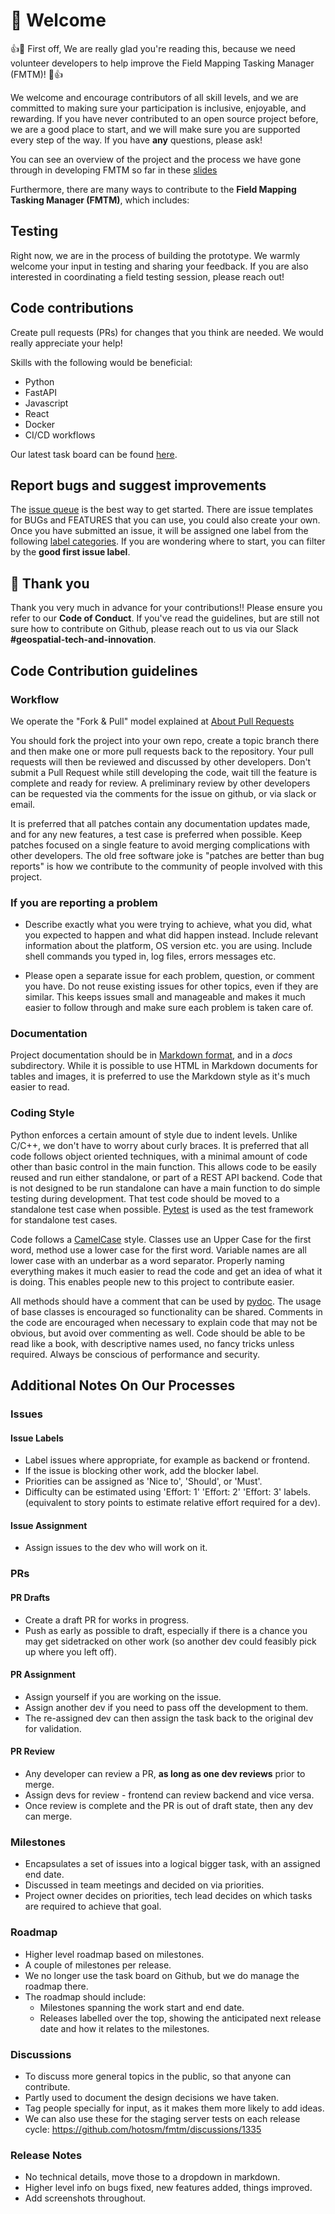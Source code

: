 # 🤗 Welcome

:+1::tada: First off, We are really glad you're reading this, because we need
volunteer developers to help improve the Field Mapping Tasking Manager (FMTM)!
:tada::+1:

We welcome and encourage contributors of all skill levels, and we are committed
to making sure your participation is inclusive, enjoyable, and rewarding. If
you have never contributed to an open source project before, we are a good
place to start, and we will make sure you are supported every step of the way.
If you have **any** questions, please ask!

You can see an overview of the project and the process we have gone through in
developing FMTM so far in these
[slides][1]

Furthermore, there are many ways to contribute to the
**Field Mapping Tasking Manager (FMTM)**, which includes:

## Testing

Right now, we are in the process of building the prototype. We warmly welcome
your input in testing and sharing your feedback. If you are also interested in
coordinating a field testing session, please reach out!

## Code contributions

Create pull requests (PRs) for changes that you think are needed. We would
really appreciate your help!

Skills with the following would be beneficial:

- Python
- FastAPI
- Javascript
- React
- Docker
- CI/CD workflows

Our latest task board can be found
[here][2].

## Report bugs and suggest improvements

The [issue queue][3] is the best way to get
started. There are issue templates for BUGs and FEATURES that you can use, you
could also create your own. Once you have submitted an issue, it will be
assigned one label from the following
[label categories][4].
If you are wondering where to start, you can filter by the
**good first issue label**.

## :handshake: Thank you

Thank you very much in advance for your contributions!! Please ensure you refer
to our **Code of Conduct**.
If you've read the guidelines, but are still not sure how to contribute on
Github, please reach out to us via our Slack **#geospatial-tech-and-innovation**.

## Code Contribution guidelines

### Workflow

We operate the "Fork & Pull" model explained at [About Pull Requests][5]

You should fork the project into your own repo, create a topic branch
there and then make one or more pull requests back to the repository.
Your pull requests will then be reviewed and discussed by other
developers. Don't submit a Pull Request while still developing the
code, wait till the feature is complete and ready for review. A
preliminary review by other developers can be requested via the
comments for the issue on github, or via slack or email.

It is preferred that all patches contain any documentation
updates made, and for any new features, a test case is preferred when
possible. Keep patches focused on a single feature to avoid merging
complications with other developers. The old free software joke is
"patches are better than bug reports" is how we contribute to the
community of people involved with this project.

### If you are reporting a problem

- Describe exactly what you were trying to achieve, what you did, what you
  expected to happen and what did happen instead. Include relevant information
  about the platform, OS version etc. you are using. Include shell commands you
  typed in, log files, errors messages etc.

- Please open a separate issue for each problem, question, or comment you have.
  Do not reuse existing issues for other topics, even if they are similar. This
  keeps issues small and manageable and makes it much easier to follow through
  and make sure each problem is taken care of.

### Documentation

Project documentation should be in [Markdown format][6], and in a _docs_
subdirectory. While it is possible to use HTML in Markdown documents
for tables and images, it is preferred to use the Markdown style as
it's much easier to read.

### Coding Style

Python enforces a certain amount of style due to indent levels. Unlike
C/C++, we don't have to worry about curly braces. It is preferred that
all code follows object oriented techniques, with a minimal amount of
code other than basic control in the main function. This allows code
to be easily reused and run either standalone, or part of a REST API
backend. Code that is not designed to be run standalone can have a
main function to do simple testing during development. That test code
should be moved to a standalone test case when possible.
[Pytest][7] is used as the test framework for
standalone test cases.

Code follows a [CamelCase][8]
style. Classes use an Upper Case for the first word, method use a
lower case for the first word. Variable names are all lower case with
an underbar as a word separator. Properly naming everything makes it
much easier to read the code and get an idea of what it is doing. This
enables people new to this project to contribute easier.

All methods should have a comment that can be used by
[pydoc][9]. The usage of
base classes is encouraged so functionality can be shared. Comments in
the code are encouraged when necessary to explain code that may not be
obvious, but avoid over commenting as well. Code should be able to be
read like a book, with descriptive names used, no fancy tricks unless
required. Always be conscious of performance and security.

## Additional Notes On Our Processes

### Issues

#### Issue Labels

- Label issues where appropriate, for example as backend or frontend.
- If the issue is blocking other work, add the blocker label.
- Priorities can be assigned as 'Nice to', 'Should', or 'Must'.
- Difficulty can be estimated using 'Effort: 1' 'Effort: 2' 'Effort: 3' labels.
(equivalent to story points to estimate relative effort required for a dev).

#### Issue Assignment

- Assign issues to the dev who will work on it.

### PRs

#### PR Drafts

- Create a draft PR for works in progress.
- Push as early as possible to draft, especially if there is a chance you may get
  sidetracked on other work (so another dev could feasibly pick up where you left
  off).

#### PR Assignment

- Assign yourself if you are working on the issue.
- Assign another dev if you need to pass off the development to them.
- The re-assigned dev can then assign the task back to the original dev for validation.

#### PR Review

- Any developer can review a PR, **as long as one dev reviews** prior to merge.
- Assign devs for review - frontend can review backend and vice versa.
- Once review is complete and the PR is out of draft state, then any dev can merge.

### Milestones

- Encapsulates a set of issues into a logical bigger task, with an assigned end date.
- Discussed in team meetings and decided on via priorities.
- Project owner decides on priorities, tech lead decides on which tasks are required
  to achieve that goal.

### Roadmap

- Higher level roadmap based on milestones.
- A couple of milestones per release.
- We no longer use the task board on Github, but we do manage the roadmap there.
- The roadmap should include:
  - Milestones spanning the work start and end date.
  - Releases labelled over the top, showing the anticipated next release date
    and how it relates to the milestones.

### Discussions

- To discuss more general topics in the public, so that anyone can contribute.
- Partly used to document the design decisions we have taken.
- Tag people specially for input, as it makes them more likely to add ideas.
- We can also use these for the staging server tests on each release cycle: <https://github.com/hotosm/fmtm/discussions/1335>

### Release Notes

- No technical details, move those to a dropdown in markdown.
- Higher level info on bugs fixed, new features added, things improved.
- Add screenshots throughout.

[1]: https://docs.google.com/presentation/d/1UrBG1X4MXwVd8Ps498FDlAYvesIailjjPPJfR_B4SUs/edit#slide=id.g15c1f409958_0_0 "slides"
[2]: https://github.com/orgs/hotosm/projects/22 "Our latest task board"
[3]: https://github.com/hotosm/fmtm/issues "issue queue"
[4]: https://github.com/hotosm/fmtm/labels "label categories"
[5]: https://help.github.com/articles/about-pull-requests/ "About Pull Requests"
[6]: https://www.markdownguide.org/ "Markdown format"
[7]: https://pytest.org/ "Pytest"
[8]: https://en.wikipedia.org/wiki/Camel_case "CamelCase"
[9]: https://docs.python.org/3/library/pydoc.html "pydoc"
